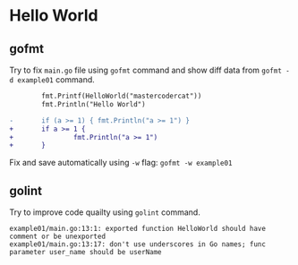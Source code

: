 # Hello World

## gofmt

Try to fix `main.go` file using `gofmt` command and show diff data from `gofmt -d example01` command.

```diff
        fmt.Printf(HelloWorld("mastercodercat"))
        fmt.Println("Hello World")

-       if (a >= 1) { fmt.Println("a >= 1") }
+       if a >= 1 {
+               fmt.Println("a >= 1")
+       }
```

Fix and save automatically using `-w` flag: `gofmt -w example01`

## golint

Try to improve code quailty using `golint` command.

```
example01/main.go:13:1: exported function HelloWorld should have comment or be unexported
example01/main.go:13:17: don't use underscores in Go names; func parameter user_name should be userName
```

